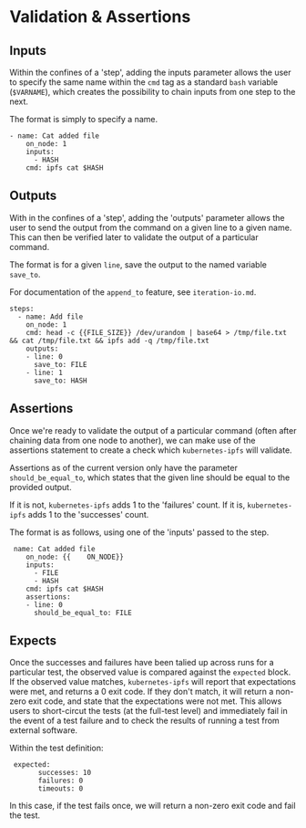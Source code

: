 # Validation & Assertions

## Inputs

Within the confines of a 'step', adding the inputs parameter allows the user to specify the same name within the `cmd` tag as a standard `bash` variable (`$VARNAME`), 
which creates the possibility to chain inputs from one step to the next.

The format is simply to specify a name.

```
- name: Cat added file
    on_node: 1
    inputs:
      - HASH
    cmd: ipfs cat $HASH
```

## Outputs

With in the confines of a 'step', adding the 'outputs' parameter allows the user to send the output from the command on a given line to a given name.
This can then be verified later to validate the output of a particular command.

The format is for a given `line`, save the output to the named variable `save_to`.

For documentation of the `append_to` feature, see `iteration-io.md`.

```
steps:
  - name: Add file
    on_node: 1
    cmd: head -c {{FILE_SIZE}} /dev/urandom | base64 > /tmp/file.txt && cat /tmp/file.txt && ipfs add -q /tmp/file.txt
    outputs: 
    - line: 0
      save_to: FILE
    - line: 1
      save_to: HASH
```

## Assertions

Once we're ready to validate the output of a particular command (often after chaining data from one node to another), we can make use of the assertions statement
to create a check which `kubernetes-ipfs` will validate.

Assertions as of the current version only have the parameter `should_be_equal_to`, which states that the given line should be equal to the provided output.

If it is not, `kubernetes-ipfs` adds 1 to the 'failures' count. If it is, `kubernetes-ipfs` adds 1 to the 'successes' count.

The format is as follows, using one of the 'inputs' passed to the step.

```
 name: Cat added file
    on_node: {{    ON_NODE}}
    inputs:
      - FILE
      - HASH
    cmd: ipfs cat $HASH
    assertions:
    - line: 0
      should_be_equal_to: FILE
```

## Expects

Once the successes and failures have been talied up across runs for a particular test, the observed value is compared against the `expected` block.
If the observed value matches, `kubernetes-ipfs` will report that expectations were met, and returns a 0 exit code. If they don't match, it will return
a non-zero exit code, and state that the expectations were not met. This allows users to short-circut the tests (at the full-test level) and immediately fail 
in the event of a test failure and to check the results of running a test from external software.

Within the test definition:

```
 expected:
       successes: 10
       failures: 0
       timeouts: 0
```

In this case, if the test fails once, we will return a non-zero exit code and fail the test.
